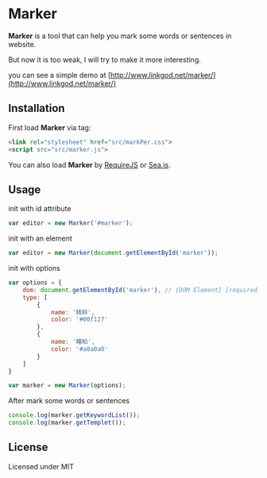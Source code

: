 Marker
======

**Marker** is a tool that can help you mark some words or sentences in website.

But now it is too weak, I will try to make it more interesting.

you can see a simple demo at [http://www.linkgod.net/marker/](http://www.linkgod.net/marker/)

## Installation

First load **Marker** via tag:

```html
<link rel="stylesheet" href="src/markPer.css">
<script src="src/marker.js">
```

You can also load **Marker** by [RequireJS](http://requirejs.org/) or [Sea.js](http://seajs.org/docs/).

## Usage

init with id attribute

```js
var editor = new Marker('#marker');
```

init with an element

```js
var editor = new Marker(document.getElementById('marker'));
```

init with options

```js
var options = {
    dom: document.getElementById('marker'), // {DOM Element} [required]
    type: [
        {
            name: '精粹',
            color: '#00f127'
        },
        {
            name: '糟粕',
            color: '#a0a0a0'
        }
    ]
}

var marker = new Marker(options);
```

After mark some words or sentences

```js
console.log(marker.getKeywordList());
console.log(marker.getTemplet());
```

## License

Licensed under MIT
